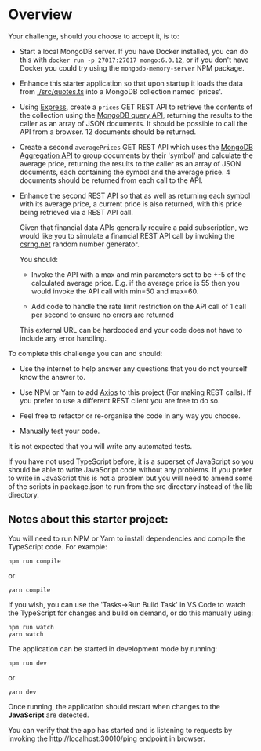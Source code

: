 # Overview

Your challenge, should you choose to accept it, is to:

-   Start a local MongoDB server. If you have Docker installed, you can do this with `docker run -p 27017:27017 mongo:6.0.12`, or if you don't have Docker you could try using the `mongodb-memory-server` NPM package.

-   Enhance this starter application so that upon startup it loads the data from [./src/quotes.ts](./src/quotes.ts) into a MongoDB collection named 'prices'.

-   Using [Express](http://expressjs.com/), create a `prices` GET REST API to retrieve the contents of the collection using the [MongoDB query API](https://docs.mongodb.com/manual/tutorial/query-documents/), returning the results to the caller as an array of JSON documents. It should be possible to call the API from a browser. 12 documents should be returned.

-   Create a second `averagePrices` GET REST API which uses the [MongoDB Aggregation API](https://docs.mongodb.com/manual/aggregation/) to group documents by their 'symbol' and calculate the average price, returning the results to the caller as an array of JSON documents, each containing the symbol and the average price. 4 documents should be returned from each call to the API.

-   Enhance the second REST API so that as well as returning each symbol with its average price, a current price is also returned, with 
    this price being retrieved via a REST API call.

    Given that financial data APIs generally require a paid subscription, we would like you to simulate a financial REST API call
    by invoking the [csrng.net](https://csrng.net/documentation/csrng-lite/) random number generator.

    You should:

    - Invoke the API with a max and min parameters set to be +-5 of the calculated average price. E.g. if the average price
          is 55 then you would invoke the API call with min=50 and max=60.

    - Add code to handle the rate limit restriction on the API call of 1 call per second to ensure no errors are returned

    This external URL can be hardcoded and your code does not have to include any error handling.

To complete this challenge you can and should:

-   Use the internet to help answer any questions that you do not yourself know the answer to.

-   Use NPM or Yarn to add [Axios](https://www.npmjs.com/package/axios) to this project (For making REST calls). If you prefer to use a different REST client you are free to do so.

-   Feel free to refactor or re-organise the code in any way you choose.

-   Manually test your code.

It is not expected that you will write any automated tests.

If you have not used TypeScript before, it is a superset of JavaScript so you should be able to write JavaScript code without any problems. If you prefer to write in JavaScript this is not a problem but you will need to amend some of the scripts in package.json to run from the src directory instead of the lib directory.

## Notes about this starter project:

You will need to run NPM or Yarn to install dependencies and compile the TypeScript code. For example:

```
npm run compile
```

or

```
yarn compile
```

If you wish, you can use the 'Tasks->Run Build Task' in VS Code to watch the TypeScript for changes and build on demand, or do this manually using:

```
npm run watch
yarn watch
```

The application can be started in development mode by running:

```
npm run dev
```

or

```
yarn dev
```

Once running, the application should restart when changes to the **JavaScript** are detected.

You can verify that the app has started and is listening to requests by invoking the http://localhost:30010/ping endpoint in browser.